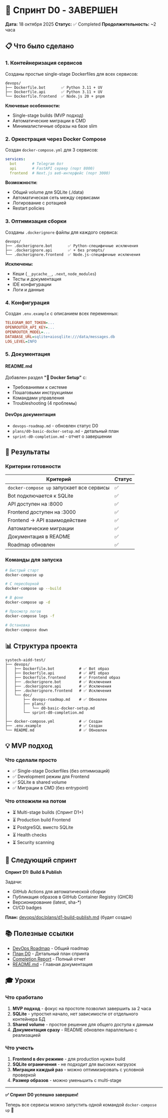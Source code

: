 # 🎉 Спринт D0 - ЗАВЕРШЕН

**Дата:** 18 октября 2025
**Статус:** ✅ Completed
**Продолжительность:** ~2 часа

## 📋 Что было сделано

### 1. Контейнеризация сервисов

Созданы простые single-stage Dockerfiles для всех сервисов:

```
devops/
├── Dockerfile.bot       ✅ Python 3.11 + UV
├── Dockerfile.api       ✅ Python 3.11 + UV
└── Dockerfile.frontend  ✅ Node.js 20 + pnpm
```

**Ключевые особенности:**
- Single-stage builds (MVP подход)
- Автоматические миграции в CMD
- Минималистичные образы на базе slim

### 2. Оркестрация через Docker Compose

Создан `docker-compose.yml` для 3 сервисов:

```yaml
services:
  bot       # Telegram бот
  api       # FastAPI сервер (порт 8000)
  frontend  # Next.js веб-интерфейс (порт 3000)
```

**Возможности:**
- Общий volume для SQLite (./data)
- Автоматическая сеть между сервисами
- Логирование с ротацией
- Restart policies

### 3. Оптимизация сборки

Созданы `.dockerignore` файлы для каждого сервиса:

```
devops/
├── .dockerignore.bot       ✅ Python-специфичные исключения
├── .dockerignore.api       ✅ + без prompts/
└── .dockerignore.frontend  ✅ Node.js-специфичные исключения
```

**Исключены:**
- Кеши (`__pycache__`, `.next`, `node_modules`)
- Тесты и документация
- IDE конфигурации
- Логи и данные

### 4. Конфигурация

Создан `.env.example` с описанием всех переменных:

```ini
TELEGRAM_BOT_TOKEN=...
OPENROUTER_API_KEY=...
OPENROUTER_MODEL=...
DATABASE_URL=sqlite+aiosqlite:///data/messages.db
LOG_LEVEL=INFO
```

### 5. Документация

#### README.md

Добавлен раздел **"🐳 Docker Setup"** с:
- Требованиями к системе
- Пошаговыми инструкциями
- Командами управления
- Troubleshooting (4 проблемы)

#### DevOps документация

- `devops-roadmap.md` - обновлен статус D0
- `plans/d0-basic-docker-setup.md` - детальный план
- `sprint-d0-completion.md` - отчет о завершении

## 🎯 Результаты

### Критерии готовности

| Критерий | Статус |
|----------|--------|
| `docker-compose up` запускает все сервисы | ✅ |
| Bot подключается к SQLite | ✅ |
| API доступен на :8000 | ✅ |
| Frontend доступен на :3000 | ✅ |
| Frontend → API взаимодействие | ✅ |
| Автоматические миграции | ✅ |
| Документация в README | ✅ |
| Roadmap обновлен | ✅ |

### Команды для запуска

```bash
# Быстрый старт
docker-compose up

# С пересборкой
docker-compose up --build

# В фоне
docker-compose up -d

# Просмотр логов
docker-compose logs -f

# Остановка
docker-compose down
```

## 📊 Структура проекта

```
systech-aidd-test/
├── devops/
│   ├── Dockerfile.bot           # ✅ Bot образ
│   ├── Dockerfile.api           # ✅ API образ
│   ├── Dockerfile.frontend      # ✅ Frontend образ
│   ├── .dockerignore.bot        # ✅ Исключения
│   ├── .dockerignore.api        # ✅ Исключения
│   ├── .dockerignore.frontend   # ✅ Исключения
│   └── doc/
│       ├── devops-roadmap.md    # ✅ Обновлен
│       ├── plans/
│       │   └── d0-basic-docker-setup.md
│       └── sprint-d0-completion.md
│
├── docker-compose.yml           # ✅ Создан
├── .env.example                 # ✅ Создан
└── README.md                    # ✅ Обновлен
```

## 💡 MVP подход

### Что сделали просто

- ✅ Single-stage Dockerfiles (без оптимизаций)
- ✅ Development режим для Frontend
- ✅ SQLite в shared volume
- ✅ Миграции в CMD (без entrypoint)

### Что отложили на потом

- ⏳ Multi-stage builds (Спринт D1+)
- ⏳ Production build Frontend
- ⏳ PostgreSQL вместо SQLite
- ⏳ Health checks
- ⏳ Security scanning

## 🚀 Следующий спринт

**Спринт D1: Build & Publish**

Задачи:
- GitHub Actions для автоматической сборки
- Публикация образов в GitHub Container Registry (GHCR)
- Версионирование (latest, sha-*)
- CI/CD badges

**План:** [devops/doc/plans/d1-build-publish.md](doc/plans/d1-build-publish.md) (будет создан)

## 📚 Полезные ссылки

- [DevOps Roadmap](doc/devops-roadmap.md) - Общий roadmap
- [План D0](doc/plans/d0-basic-docker-setup.md) - Детальный план спринта
- [Completion Report](doc/sprint-d0-completion.md) - Полный отчет
- [README.md](../README.md) - Главная документация

## 🎓 Уроки

### Что сработало

1. **MVP подход** - фокус на простоте позволил завершить за 2 часа
2. **SQLite** - упростил начало, нет зависимости от отдельного контейнера БД
3. **Shared volume** - простое решение для общего доступа к данным
4. **Документация сразу** - README обновлен параллельно с реализацией

### Что учесть

1. **Frontend в dev режиме** - для production нужен build
2. **SQLite ограничения** - не подходит для высоких нагрузок
3. **Миграции каждый раз** - можно оптимизировать с условной проверкой
4. **Размер образов** - можно уменьшить с multi-stage

---

**✅ Спринт D0 успешно завершен!**

Теперь все сервисы можно запустить одной командой `docker-compose up` 🎉

